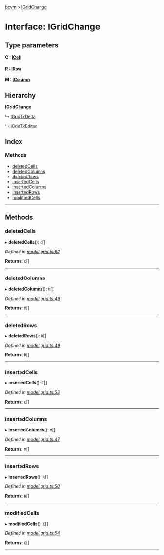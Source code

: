 [bcvm](../README.md) > [IGridChange](../interfaces/igridchange.md)

# Interface: IGridChange

## Type parameters
#### C :  [ICell](icell.md)
#### R :  [IRow](irow.md)
#### M :  [IColumn](icolumn.md)
## Hierarchy

**IGridChange**

↳  [IGridTxDelta](igridtxdelta.md)

↳  [IGridTxEditor](igridtxeditor.md)

## Index

### Methods

* [deletedCells](igridchange.md#deletedcells)
* [deletedColumns](igridchange.md#deletedcolumns)
* [deletedRows](igridchange.md#deletedrows)
* [insertedCells](igridchange.md#insertedcells)
* [insertedColumns](igridchange.md#insertedcolumns)
* [insertedRows](igridchange.md#insertedrows)
* [modifiedCells](igridchange.md#modifiedcells)

---

## Methods

<a id="deletedcells"></a>

###  deletedCells

▸ **deletedCells**(): `C`[]

*Defined in [model.grid.ts:52](https://github.com/boardwalktech/Boardwalk-Client-Virtual-Machine-JS/blob/bd51c2e/typescript/src/model.grid.ts#L52)*

**Returns:** `C`[]

___
<a id="deletedcolumns"></a>

###  deletedColumns

▸ **deletedColumns**(): `M`[]

*Defined in [model.grid.ts:46](https://github.com/boardwalktech/Boardwalk-Client-Virtual-Machine-JS/blob/bd51c2e/typescript/src/model.grid.ts#L46)*

**Returns:** `M`[]

___
<a id="deletedrows"></a>

###  deletedRows

▸ **deletedRows**(): `R`[]

*Defined in [model.grid.ts:49](https://github.com/boardwalktech/Boardwalk-Client-Virtual-Machine-JS/blob/bd51c2e/typescript/src/model.grid.ts#L49)*

**Returns:** `R`[]

___
<a id="insertedcells"></a>

###  insertedCells

▸ **insertedCells**(): `C`[]

*Defined in [model.grid.ts:53](https://github.com/boardwalktech/Boardwalk-Client-Virtual-Machine-JS/blob/bd51c2e/typescript/src/model.grid.ts#L53)*

**Returns:** `C`[]

___
<a id="insertedcolumns"></a>

###  insertedColumns

▸ **insertedColumns**(): `M`[]

*Defined in [model.grid.ts:47](https://github.com/boardwalktech/Boardwalk-Client-Virtual-Machine-JS/blob/bd51c2e/typescript/src/model.grid.ts#L47)*

**Returns:** `M`[]

___
<a id="insertedrows"></a>

###  insertedRows

▸ **insertedRows**(): `R`[]

*Defined in [model.grid.ts:50](https://github.com/boardwalktech/Boardwalk-Client-Virtual-Machine-JS/blob/bd51c2e/typescript/src/model.grid.ts#L50)*

**Returns:** `R`[]

___
<a id="modifiedcells"></a>

###  modifiedCells

▸ **modifiedCells**(): `C`[]

*Defined in [model.grid.ts:54](https://github.com/boardwalktech/Boardwalk-Client-Virtual-Machine-JS/blob/bd51c2e/typescript/src/model.grid.ts#L54)*

**Returns:** `C`[]

___

